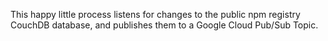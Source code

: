 This happy little process listens for changes to the public npm registry CouchDB database, and publishes them to a Google Cloud Pub/Sub Topic.
